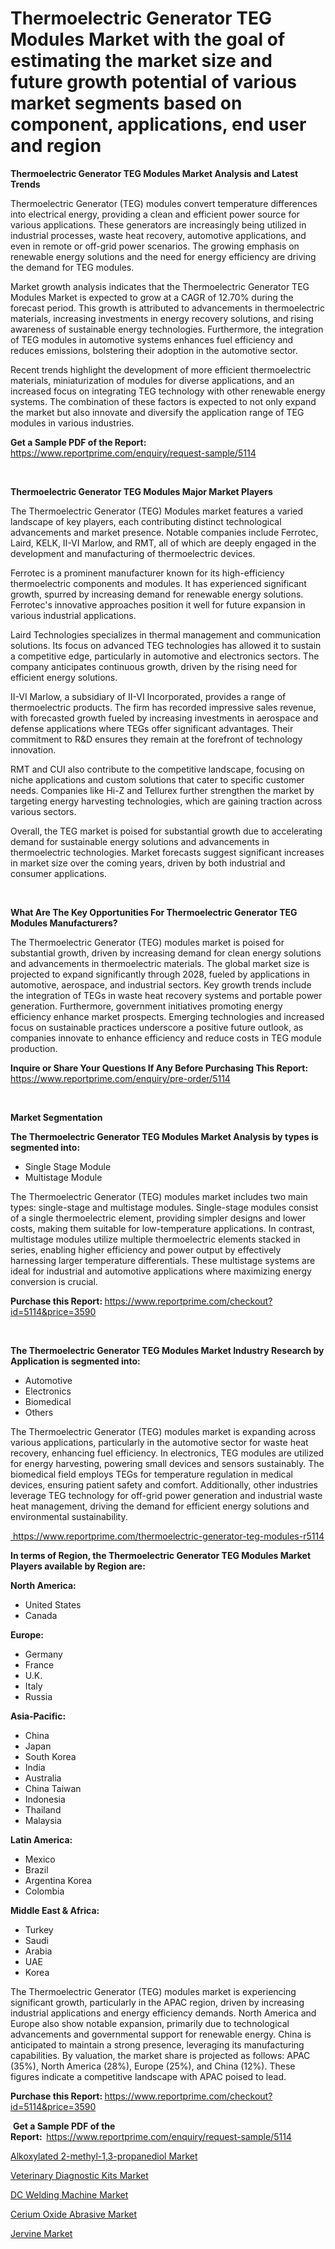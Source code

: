 <p><h1>Thermoelectric Generator TEG Modules Market with the goal of estimating the market size and future growth potential of various market segments based on component, applications, end user and region</h1></p><p><strong>Thermoelectric Generator TEG Modules Market Analysis and Latest Trends</strong></p>
<p><p>Thermoelectric Generator (TEG) modules convert temperature differences into electrical energy, providing a clean and efficient power source for various applications. These generators are increasingly being utilized in industrial processes, waste heat recovery, automotive applications, and even in remote or off-grid power scenarios. The growing emphasis on renewable energy solutions and the need for energy efficiency are driving the demand for TEG modules.</p><p>Market growth analysis indicates that the Thermoelectric Generator TEG Modules Market is expected to grow at a CAGR of 12.70% during the forecast period. This growth is attributed to advancements in thermoelectric materials, increasing investments in energy recovery solutions, and rising awareness of sustainable energy technologies. Furthermore, the integration of TEG modules in automotive systems enhances fuel efficiency and reduces emissions, bolstering their adoption in the automotive sector.</p><p>Recent trends highlight the development of more efficient thermoelectric materials, miniaturization of modules for diverse applications, and an increased focus on integrating TEG technology with other renewable energy systems. The combination of these factors is expected to not only expand the market but also innovate and diversify the application range of TEG modules in various industries.</p></p>
<p><strong>Get a Sample PDF of the Report:&nbsp;</strong> <a href="https://www.reportprime.com/enquiry/request-sample/5114">https://www.reportprime.com/enquiry/request-sample/5114</a></p>
<p>&nbsp;</p>
<p><strong>Thermoelectric Generator TEG Modules Major Market Players</strong></p>
<p><p>The Thermoelectric Generator (TEG) Modules market features a varied landscape of key players, each contributing distinct technological advancements and market presence. Notable companies include Ferrotec, Laird, KELK, II-VI Marlow, and RMT, all of which are deeply engaged in the development and manufacturing of thermoelectric devices.</p><p>Ferrotec is a prominent manufacturer known for its high-efficiency thermoelectric components and modules. It has experienced significant growth, spurred by increasing demand for renewable energy solutions. Ferrotec's innovative approaches position it well for future expansion in various industrial applications.</p><p>Laird Technologies specializes in thermal management and communication solutions. Its focus on advanced TEG technologies has allowed it to sustain a competitive edge, particularly in automotive and electronics sectors. The company anticipates continuous growth, driven by the rising need for efficient energy solutions.</p><p>II-VI Marlow, a subsidiary of II-VI Incorporated, provides a range of thermoelectric products. The firm has recorded impressive sales revenue, with forecasted growth fueled by increasing investments in aerospace and defense applications where TEGs offer significant advantages. Their commitment to R&D ensures they remain at the forefront of technology innovation.</p><p>RMT and CUI also contribute to the competitive landscape, focusing on niche applications and custom solutions that cater to specific customer needs. Companies like Hi-Z and Tellurex further strengthen the market by targeting energy harvesting technologies, which are gaining traction across various sectors.</p><p>Overall, the TEG market is poised for substantial growth due to accelerating demand for sustainable energy solutions and advancements in thermoelectric technologies. Market forecasts suggest significant increases in market size over the coming years, driven by both industrial and consumer applications.</p></p>
<p>&nbsp;</p>
<p><strong>What Are The Key Opportunities For Thermoelectric Generator TEG Modules Manufacturers?</strong></p>
<p><p>The Thermoelectric Generator (TEG) modules market is poised for substantial growth, driven by increasing demand for clean energy solutions and advancements in thermoelectric materials. The global market size is projected to expand significantly through 2028, fueled by applications in automotive, aerospace, and industrial sectors. Key growth trends include the integration of TEGs in waste heat recovery systems and portable power generation. Furthermore, government initiatives promoting energy efficiency enhance market prospects. Emerging technologies and increased focus on sustainable practices underscore a positive future outlook, as companies innovate to enhance efficiency and reduce costs in TEG module production.</p></p>
<p><strong>Inquire or Share Your Questions If Any Before Purchasing This Report:</strong> <a href="https://www.reportprime.com/enquiry/pre-order/5114">https://www.reportprime.com/enquiry/pre-order/5114</a></p>
<p>&nbsp;</p>
<p><strong>Market Segmentation</strong></p>
<p><strong>The Thermoelectric Generator TEG Modules Market Analysis by types is segmented into:</strong></p>
<p><ul><li>Single Stage Module</li><li>Multistage Module</li></ul></p>
<p><p>The Thermoelectric Generator (TEG) modules market includes two main types: single-stage and multistage modules. Single-stage modules consist of a single thermoelectric element, providing simpler designs and lower costs, making them suitable for low-temperature applications. In contrast, multistage modules utilize multiple thermoelectric elements stacked in series, enabling higher efficiency and power output by effectively harnessing larger temperature differentials. These multistage systems are ideal for industrial and automotive applications where maximizing energy conversion is crucial.</p></p>
<p><strong>Purchase this Report:&nbsp;</strong><a href="https://www.reportprime.com/checkout?id=5114&price=3590">https://www.reportprime.com/checkout?id=5114&price=3590</a></p>
<p>&nbsp;</p>
<p><strong>The Thermoelectric Generator TEG Modules Market Industry Research by Application is segmented into:</strong></p>
<p><ul><li>Automotive</li><li>Electronics</li><li>Biomedical</li><li>Others</li></ul></p>
<p><p>The Thermoelectric Generator (TEG) modules market is expanding across various applications, particularly in the automotive sector for waste heat recovery, enhancing fuel efficiency. In electronics, TEG modules are utilized for energy harvesting, powering small devices and sensors sustainably. The biomedical field employs TEGs for temperature regulation in medical devices, ensuring patient safety and comfort. Additionally, other industries leverage TEG technology for off-grid power generation and industrial waste heat management, driving the demand for efficient energy solutions and environmental sustainability.</p></p>
<p><a href="https://www.reportprime.com/thermoelectric-generator-teg-modules-r5114">&nbsp;https://www.reportprime.com/thermoelectric-generator-teg-modules-r5114</a></p>
<p><strong>In terms of Region, the Thermoelectric Generator TEG Modules Market Players available by Region are:</strong></p>
<p>
    <p> <strong> North America: </strong>
        <ul>
            <li>United States</li>
            <li>Canada</li>
        </ul>
        </p> 
    <p> <strong> Europe: </strong>
        <ul>
            <li>Germany</li>
            <li>France</li>
            <li>U.K.</li>
            <li>Italy</li>
            <li>Russia</li>
        </ul>
        </p> 
    <p> <strong> Asia-Pacific: </strong>
        <ul>
            <li>China</li>
            <li>Japan</li>
            <li>South Korea</li>
            <li>India</li>
            <li>Australia</li>
            <li>China Taiwan</li>
            <li>Indonesia</li>
            <li>Thailand</li>
            <li>Malaysia</li>
        </ul>
        </p> 
    <p> <strong> Latin America: </strong>
        <ul>
            <li>Mexico</li>
            <li>Brazil</li>
            <li>Argentina Korea</li>
            <li>Colombia</li>
        </ul>
        </p> 
    <p> <strong> Middle East & Africa: </strong>
        <ul>
            <li>Turkey</li>
            <li>Saudi</li>
            <li>Arabia</li>
            <li>UAE</li>
            <li>Korea</li>
        </ul>
    </p>
    </p>
<p><p>The Thermoelectric Generator (TEG) modules market is experiencing significant growth, particularly in the APAC region, driven by increasing industrial applications and energy efficiency demands. North America and Europe also show notable expansion, primarily due to technological advancements and governmental support for renewable energy. China is anticipated to maintain a strong presence, leveraging its manufacturing capabilities. By valuation, the market share is projected as follows: APAC (35%), North America (28%), Europe (25%), and China (12%). These figures indicate a competitive landscape with APAC poised to lead.</p></p>
<p><strong>Purchase this Report: </strong><a href="https://www.reportprime.com/checkout?id=5114&price=3590">https://www.reportprime.com/checkout?id=5114&price=3590</a></p>
<p>&nbsp;<strong>Get a Sample PDF of the Report:&nbsp;&nbsp;</strong><a href="https://www.reportprime.com/enquiry/request-sample/5114">https://www.reportprime.com/enquiry/request-sample/5114</a></p>
<p><strong></strong></p>
<p><p><a href="https://issuu.com/reportprime-2/docs/alkoxylated-2-methyl-13-propanediol_a402f44311f7f9">Alkoxylated 2-methyl-1,3-propanediol Market</a></p><p><a href="https://www.linkedin.com/pulse/role-veterinary-diagnostic-kits-market-applications-kt0qe?trackingId=IbFH5vFfREezYNKonjlgoA%3D%3D">Veterinary Diagnostic Kits Market</a></p><p><a href="https://issuu.com/reportprime-2/docs/dc-welding-machine-market-size-2030_5df12dd6444c86">DC Welding Machine Market</a></p><p><a href="https://www.linkedin.com/pulse/what-growth-opportunities-challenges-cerium-oxide-abrasive-market-hadcf?trackingId=XvJmbJYfQqKInTKI%2B1W9Hw%3D%3D">Cerium Oxide Abrasive Market</a></p><p><a href="https://www.linkedin.com/pulse/analyzing-key-drivers-jervine-market-trends-future-outlook-exhkf?trackingId=VGuSqshBQJ2Oqi5qTmJqSA%3D%3D">Jervine Market</a></p></p>